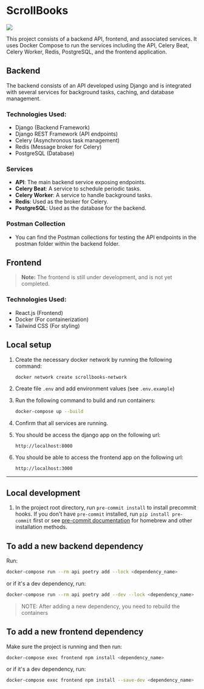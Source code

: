 # ScrollBooks

![](https://drive.google.com/uc?id=1Dclyg8JOIeuSPnxN33ojY7TOnKG9mdsP)

This project consists of a backend API, frontend, and associated services. It uses Docker Compose to run the services including the API, Celery Beat, Celery Worker, Redis, PostgreSQL, and the frontend application.

## Backend

The backend consists of an API developed using Django and is integrated with several services for background tasks, caching, and database management.

### Technologies Used:

- Django (Backend Framework)
- Django REST Framework (API endpoints)
- Celery (Asynchronous task management)
- Redis (Message broker for Celery)
- PostgreSQL (Database)

### Services

- **API**: The main backend service exposing endpoints.
- **Celery Beat**: A service to schedule periodic tasks.
- **Celery Worker**: A service to handle background tasks.
- **Redis**: Used as the broker for Celery.
- **PostgreSQL**: Used as the database for the backend.

### Postman Collection

- You can find the Postman collections for testing the API endpoints in the postman folder within the backend folder.

## Frontend

> **Note:** The frontend is still under development, and is not yet completed.

### Technologies Used:

- React.js (Frontend)
- Docker (For containerization)
- Tailwind CSS (For styling)

## Local setup

1. Create the necessary docker network by running the following command:

   ```bash
   docker network create scrollbooks-network
   ```

2. Create file `.env` and add environment values (see `.env.example`)

3. Run the following command to build and run containers:

   ```bash
   docker-compose up --build
   ```

4. Confirm that all services are running.

5. You should be access the django app on the following url:

   ```url
   http://localhost:8000
   ```

6. You should be able to access the frontend app on the following url:

   ```url
   http://localhost:3000
   ```

---

## Local development

1. In the project root directory, run `pre-commit install` to install precommit hooks. If you don't have `pre-commit` installed, run `pip install pre-commit` first or see [pre-commit documentation](https://pre-commit.com/#install) for homebrew and other installation methods.

## To add a new backend dependency

Run:

```bash
docker-compose run --rm api poetry add --lock <dependency_name>
```

or if it's a dev dependency, run:

```bash
docker-compose run --rm api poetry add --dev --lock <dependency_name>
```

> NOTE: After adding a new dependency, you need to rebuild the containers

## To add a new frontend dependency

Make sure the project is running and then run:

```bash
docker-compose exec frontend npm install <dependency_name>
```

or if it's a dev dependency, run:

```bash
docker-compose exec frontend npm install --save-dev <dependency_name>
```
